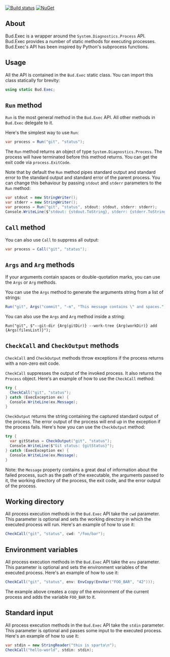 [![Build status](https://ci.appveyor.com/api/projects/status/r09w19qpguhsv28c/branch/master?svg=true)](https://ci.appveyor.com/project/urbas/bud-exec/branch/master) [![NuGet](https://img.shields.io/nuget/v/Bud.Exec.svg)](https://www.nuget.org/packages/Bud.Exec/)

## About

Bud.Exec is a wrapper around the `System.Diagnostics.Process` API. Bud.Exec provides a number of static methods for executing processes. Bud.Exec's API has been inspired by Python's subprocess functions.

## Usage

All the API is contained in the `Bud.Exec` static class. You can import this class statically for brevity:

```csharp
using static Bud.Exec;
```

## `Run` method

`Run` is the most general method in the `Bud.Exec` API. All other methods in `Bud.Exec` delegate to it.

Here's the simplest way to use `Run`:

```csharp
var process = Run("git", "status");
```

The `Run` method returns an object of type `System.Diagnostics.Process`. The process will have terminated before this method returns. You can get the exit code via `process.ExitCode`.

Note that by default the `Run` method pipes standard output and standard error to the standard output and standard error of the parent process. You can change this behaviour by passing `stdout` and `stderr` parameters to the `Run` method:

```csharp
var stdout = new StringWriter();
var stderr = new StringWriter();
var process = Run("git", "status", stdout: stdout, stderr: stderr);
Console.WriteLine($"stdout: {stdout.ToString}, stderr: {stderr.ToString()}");
```

## `Call` method

You can also use `Call` to suppress all output:

```csharp
var process = Call("git", "status");
```

## `Args` and `Arg` methods

If your arguments contain spaces or double-quotation marks, you can use the `Args` or `Arg` methods.

You can use the `Args` method to generate the arguments string from a list of strings:

```csharp
Run("git", Args("commit", "-m", "This message contains \" and spaces."));
```

You can also use the `Args` and `Arg` method inside a string:

```
Run("git", $"--git-dir {Arg(gitDir)} --work-tree {Arg(workDir)} add {Args(filesList)}");
```

## `CheckCall` and `CheckOutput` methods

`CheckCall` and `CheckOutput` methods throw exceptions if the process returns with a non-zero exit code.

`CheckCall` suppresses the output of the invoked process. It also returns the `Process` object. Here's an example of how to use the `CheckCall` method:

```csharp
try {
  CheckCall("git", "status");
} catch (ExecException ex) {
  Console.WriteLine(ex.Message);
}
```

`CheckOutput` returns the string containing the captured standard output of the process. The error output of the process will end up in the exception if the process fails. Here's how you can use the `CheckOutput` method:

```csharp
try {
  var gitStatus = CheckOutput("git", "status");
  Console.WriteLine($"Git status: {gitStatus}");
} catch (ExecException ex) {
  Console.WriteLine(ex.Message);
}
```

Note: the `Message` property contains a great deal of information about the failed process, such as the path of the executable, the arguments passed to it, the working directory of the process, the exit code, and the error output of the process.

## Working directory

All process execution methods in the `Bud.Exec` API take the `cwd` parameter. This parameter is optional and sets the working directory in which the executed process will run. Here's an example of how to use it:

```csharp
CheckCall("git", "status", cwd: "/foo/bar");
```

## Environment variables

All process execution methods in the `Bud.Exec` API take the `env` parameter. This parameter is optional and sets the environment variables of the executed process. Here's an example of how to use it:

```csharp
CheckCall("git", "status", env: EnvCopy(EnvVar("FOO_BAR", "42")));
```

The example above creates a copy of the environment of the current process and adds the variable `FOO_BAR` to it.

## Standard input

All process execution methods in the `Bud.Exec` API take the `stdin` parameter. This parameter is optional and passes some input to the executed process. Here's an example of how to use it:

```csharp
var stdin = new StringReader("this is sparta\n");
CheckCall("hello-world", stdin: stdin);
```
